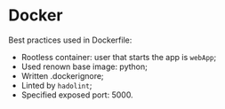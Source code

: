 # Docker

Best practices used in Dockerfile:

- Rootless container: user that starts the app is `webApp`;
- Used renown base image: python;
- Written .dockerignore;
- Linted by `hadolint`;
- Specified exposed port: 5000.
